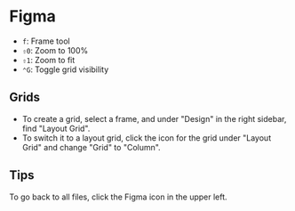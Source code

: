 # Figma

- `f`: Frame tool
- `⇧0`: Zoom to 100%
- `⇧1`: Zoom to fit
- `⌃G`: Toggle grid visibility

## Grids

- To create a grid, select a frame, and under "Design" in the right sidebar, find "Layout Grid".
- To switch it to a layout grid, click the icon for the grid under "Layout Grid" and change "Grid" to "Column".

## Tips

To go back to all files, click the Figma icon in the upper left.

